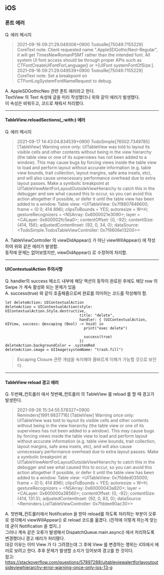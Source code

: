 ## iOS

### 폰트 에러

Q. 에러 메시지
> 2021-09-16 09:21:29.049308+0900 TodosRe[75049:7155229] CoreText note: Client requested name ".AppleSDGothicNeoI-Regular", it will get TimesNewRomanPSMT rather than the intended font. All system UI font access should be through proper APIs such as CTFontCreateUIFontForLanguage() or +[UIFont systemFontOfSize:].   
> 2021-09-16 09:21:29.049539+0900 TodosRe[75049:7155229] CoreText note: Set a breakpoint on CTFontLogSystemFontNameRequest to debug.

A.
AppleSDGothicNeo 관련 폰트 에러라고 한다.   
TextView 의 Text 속성에 글을 미리 작성했더니 위와 같이 에러가 발생했다.   
이 속성은 비워두고, 코드로 채워서 처리했다.   

***

#### TableView.reloadSections(_:with:) 에러

Q. 에러 메시지
> 2021-09-17 14:43:04.834539+0900 TodoSimple[76502:7349785] [TableView] Warning once only: UITableView was told to layout its visible cells and other contents without being in the view hierarchy (the table view or one of its superviews has not been added to a window). This may cause bugs by forcing views inside the table view to load and perform layout without accurate information (e.g. table view bounds, trait collection, layout margins, safe area insets, etc), and will also cause unnecessary performance overhead due to extra layout passes. Make a symbolic breakpoint at UITableViewAlertForLayoutOutsideViewHierarchy to catch this in the debugger and see what caused this to occur, so you can avoid this action altogether if possible, or defer it until the table view has been added to a window. Table view: <UITableView: 0x7f8607846600; frame = (0 0; 414 896); clipsToBounds = YES; autoresize = W+H; gestureRecognizers = <NSArray: 0x6000021e3090>; layer = <CALayer: 0x600002fc5ea0>; contentOffset: {0, -92}; contentSize: {414, 156}; adjustedContentInset: {92, 0, 34, 0}; dataSource: <TodoSimple.TodosTableViewController: 0x7f8606e13200>>

A.
TableViewController 의 viewDidAppear() 가 아닌 viewWillAppear() 에 작성하여 위와 같은 에러가 발생함.   
동작에 문제는 없어보였지만, viewDidAppear() 로 수정하여 처리함.   

***

#### UIContextualAction 주의사항

Q. handler의 success 메소드 내부에 해당 액션의 동작이 완료된 후에도 해당 row 의 Swipe 가 계속 활성화 되는 문제가 있음   
A. success(true) 와 같이 호출해줌으로써 완료를 의미하는 코드를 작성해야 함.
```
let deleteAction: UIContextualAction
deleteAction = UIContextualAction(style: UIContextualAction.Style.destructive,
                                  title: "delete",
                                  handler: { (UIContextualAction, UIView, success: @escaping (Bool) -> Void) in
                                    print("exec delete")
                                    
                                    success(true)
                                  })
deleteAction.backgroundColor = .systemRed
deleteAction.image = UIImage(systemName: "trash.fill")
```
> Escaping Closure 관련 개념을 숙지해야 올바르게 이해가 가능할 것으로 보인다.

***

#### TableView reload 경고 에러

Q. 두번째_컨트롤러 에서 첫번째_컨트롤러 의 TableView 를 reload 를 할 때 경고가 발생한다.   
> 2021-09-26 15:34:55.578327+0900   
> Reminders[1991:9837716] [TableView] Warning once only: UITableView was told to layout its visible cells and other contents without being in the view hierarchy (the table view or one of its superviews has not been added to a window). This may cause bugs by forcing views inside the table view to load and perform layout without accurate information (e.g. table view bounds, trait collection, layout margins, safe area insets, etc), and will also cause unnecessary performance overhead due to extra layout passes. Make a symbolic breakpoint at UITableViewAlertForLayoutOutsideViewHierarchy to catch this in the debugger and see what caused this to occur, so you can avoid this action altogether if possible, or defer it until the table view has been added to a window. Table view: <UITableView: 0x7fdded035000; frame = (0 0; 414 896); clipsToBounds = YES; autoresize = W+H; gestureRecognizers = <NSArray: 0x60000043a820>; layer = <CALayer: 0x600000a38560>; contentOffset: {0, -92}; contentSize: {414, 131.5}; adjustedContentInset: {92, 0, 83, 0}; dataSource: <Reminders.ListTableViewController: 0x7fddee90ac30>>   

A. 첫번째_컨트롤러에서 Notification 을 받아 reload를 하도록 처리하는 부분이 오류로 생각해서 viewWillAppear() 로 reload 코드를 옮겼다. (진작에 이렇게 하는게 맞는데 굳이 Notification 을 썼지..)   
그러나 계속 같은 오류가 발생해서 DispatchQueue.main.async() 에서 처리하도록 변경했더니 경고 에러가 처리됐다.   
대강 이유는 이미 View 가 다 그려졌는데 그 후에 View 를 변경하는 행위는 iOS에서 에러로 보려고 한다. 추후 문제가 발생할 소지가 있어보여 경고를 한 것이다.   
참고: https://stackoverflow.com/questions/57897288/uitableviewalertforlayoutoutsideviewhierarchy-error-warning-once-only-ios-13-g


